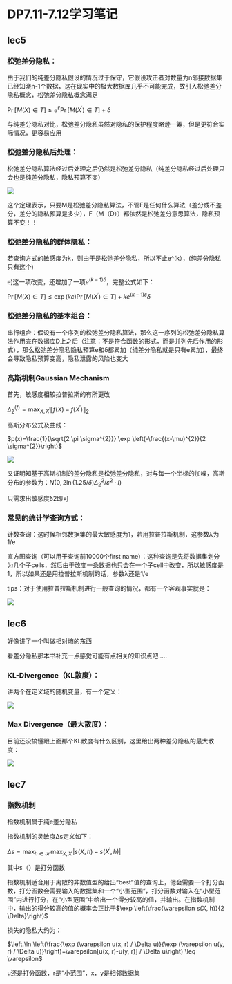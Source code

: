 # DP7.11-7.12学习笔记

## lec5

### 松弛差分隐私：

由于我们的纯差分隐私假设的情况过于保守，它假设攻击者对数量为n邻接数据集已经知晓n-1个数据，这在现实中的极大数据库几乎不可能完成，故引入松弛差分隐私概念，松弛差分隐私概念满足

$\operatorname{Pr}[M(X) \in T] \leq e^{\varepsilon} \operatorname{Pr}\left[M\left(X^{\prime}\right) \in T\right]+\delta$

与纯差分隐私对比，松弛差分隐私虽然对隐私的保护程度略逊一筹，但是更符合实际情况，更容易应用

### 松弛差分隐私后处理：

松弛差分隐私算法经过后处理之后仍然是松弛差分隐私（纯差分隐私经过后处理只会也是纯差分隐私，隐私预算不变）

![](https://ccd123.oss-cn-guangzhou.aliyuncs.com/img/20220713211322.png)

这个定理表示，只要M是松弛差分隐私算法，不管F是任何什么算法（差分或不差分，差分的隐私预算是多少），F（M（D））都依然是松弛差分意思算法，隐私预算不变！！

### 松弛差分隐私的群体隐私：

若查询方式的敏感度为k，则由于是松弛差分隐私，所以不止e^(k），(纯差分隐私只有这个)

e)这一项改变，还增加了一项$e^{(k-1) \delta}$，完整公式如下：

$\operatorname{Pr}[M(X) \in T] \leq \exp (k \varepsilon) \operatorname{Pr}\left[M\left(X^{\prime}\right) \in T\right]+k e^{(k-1) \varepsilon} \delta$

### 松弛差分隐私的基本组合：

串行组合：假设有一个序列的松弛差分隐私算法，那么这一序列的松弛差分隐私算法作用完在数据库D上之后（注意：不是符合函数的形式，而是并列先后作用的形式），那么松弛差分隐私隐私预算e和δ都累加（纯差分隐私就是只有e累加），最终会导致隐私预算变高，隐私泄露的风险也变大

### 高斯机制Gaussian Mechanism

首先，敏感度相较拉普拉斯的有所更改

$\Delta_{2}^{(f)}=\max _{X, X^{\prime}}\left\|f(X)-f\left(X^{\prime}\right)\right\|_{2}$



高斯分布公式及曲线：

$p(x)=\frac{1}{\sqrt{2 \pi \sigma^{2}}} \exp \left(-\frac{(x-\mu)^{2}}{2 \sigma^{2}}\right)$

![](https://ccd123.oss-cn-guangzhou.aliyuncs.com/img/20220713212824.png)

又证明知基于高斯机制的差分隐私是松弛差分隐私，对与每一个坐标的加噪，高斯分布的参数为：$N\left(0,2 \ln (1.25 / \delta) \Delta_{2}^{2} / \varepsilon^{2} \cdot I\right)$

只需求出敏感度δ2即可

### 常见的统计学查询方式：

计数查询：这时候相邻数据集的最大敏感度为1，若用拉普拉斯机制，这参数λ为1/e

直方图查询（可以用于查询前10000个first name）：这种查询是先将数据集划分为几个子cells，然后由于改变一条数据也只会在一个子cell中改变，所以敏感度是1，所以如果还是用拉普拉斯机制的话，参数λ还是1/e

tips：对于使用拉普拉斯机制进行一般查询的情况，都有一个客观事实就是：

![](https://ccd123.oss-cn-guangzhou.aliyuncs.com/img/20220713213857.png)



## lec6

好像讲了一个叫做相对熵的东西

看差分隐私那本书补充一点感觉可能有点相关的知识点吧.....

### KL-Divergence（KL散度）：

讲两个在定义域的随机变量，有一个定义：

![](https://ccd123.oss-cn-guangzhou.aliyuncs.com/img/20220713220434.png)

### Max Divergence（最大散度）：

目前还没搞懂跟上面那个KL散度有什么区别，这里给出两种差分隐私的最大散度：

![](https://ccd123.oss-cn-guangzhou.aliyuncs.com/img/20220713220604.png)



## lec7

### 指数机制

指数机制属于纯e差分隐私

指数机制的灵敏度Δs定义如下：

$\Delta s=\max _{h \in \mathcal{H}} \max _{X, X^{\prime}}\left|s(X, h)-s\left(X^{\prime}, h\right)\right|$

其中s（）是打分函数

指数机制适合用于离散的非数值型的给出“best”值的查询上，他会需要一个打分函数，打分函数会需要输入的数据集和一个“小型范围”，打分函数对输入在“小型范围”内进行打分，在“小型范围”中给出一个得分较高的值，并输出。在指数机制中，输出的得分较高的值的概率会正比于$\exp \left(\frac{\varepsilon s(X, h)}{2 \Delta}\right)$

损失的隐私大约为：

$\left.\ln \left(\frac{\exp (\varepsilon u(x, r) / \Delta u)}{\exp (\varepsilon u(y, r) / \Delta u)}\right)=\varepsilon[u(x, r)-u(y, r)] / \Delta u\right) \leq \varepsilon$

u还是打分函数，r是“小范围”，x，y是相邻数据集

